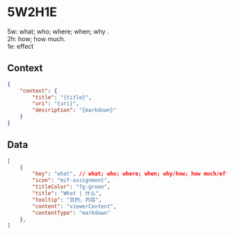 # 5W2H1E
5w: what; who; where; when; why .  
2h: how; how much.  
1e: effect

## Context
```json
{
    "context": {
        "title": "{title}",
        "uri": "{uri}",
        "description": "{markdown}"
    }
}
```

## Data
```json
[
    {
        "key": "what", // what; who; where; when; why/how; how much/effect
        "icon": "mif-assignment",
        "titleColor": "fg-green",
        "title": "What | 什么",
        "tooltip": "目的、内容",
        "content": "viewerContent",
        "contentType": "markdown"
    },
]
```